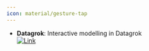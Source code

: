 ```yaml
---
icon: material/gesture-tap
---
```


- **Datagrok**: Interactive modelling in Datagrok  
	[![Link](https://img.shields.io/badge/Link-online-brightgreen?style=for-the-badge&logo=cachet&logoColor=65FF8F)](https://datagrok.ai/help/learn/interactive-modeling) 
